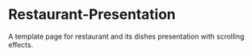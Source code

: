 # Restaurant-Presentation
A template page for restaurant and its dishes presentation with scrolling effects.
